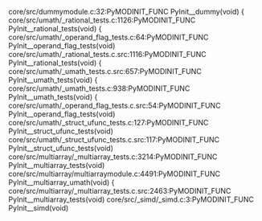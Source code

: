 core/src/dummymodule.c:32:PyMODINIT_FUNC PyInit__dummy(void) {
core/src/umath/_rational_tests.c:1126:PyMODINIT_FUNC PyInit__rational_tests(void) {
core/src/umath/_operand_flag_tests.c:64:PyMODINIT_FUNC PyInit__operand_flag_tests(void)
core/src/umath/_rational_tests.c.src:1116:PyMODINIT_FUNC PyInit__rational_tests(void) {
core/src/umath/_umath_tests.c.src:657:PyMODINIT_FUNC PyInit__umath_tests(void) {
core/src/umath/_umath_tests.c:938:PyMODINIT_FUNC PyInit__umath_tests(void) {
core/src/umath/_operand_flag_tests.c.src:54:PyMODINIT_FUNC PyInit__operand_flag_tests(void)
core/src/umath/_struct_ufunc_tests.c:127:PyMODINIT_FUNC PyInit__struct_ufunc_tests(void)
core/src/umath/_struct_ufunc_tests.c.src:117:PyMODINIT_FUNC PyInit__struct_ufunc_tests(void)
core/src/multiarray/_multiarray_tests.c:3214:PyMODINIT_FUNC PyInit__multiarray_tests(void)
core/src/multiarray/multiarraymodule.c:4491:PyMODINIT_FUNC PyInit__multiarray_umath(void) {
core/src/multiarray/_multiarray_tests.c.src:2463:PyMODINIT_FUNC PyInit__multiarray_tests(void)
core/src/_simd/_simd.c:3:PyMODINIT_FUNC PyInit__simd(void)
